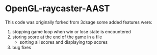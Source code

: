 # OpenGL-raycaster-AAST

This code was originally forked from 3dsage some added features were:

  1. stopping game loop when win or lose state is encountered
  2. storing score at the end of the game in a file
     * sorting all scores and displaying top scores
  3. bug fixes
